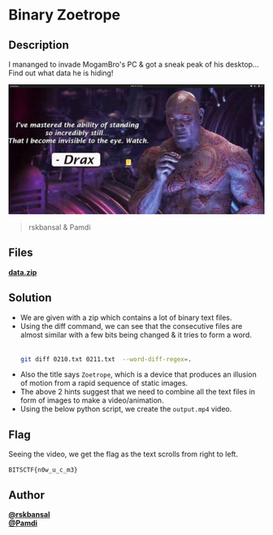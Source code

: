 # Binary Zoetrope
## Description
I mananged to invade MogamBro's PC & got a sneak peak of his desktop...  
Find out what data he is hiding!

<img src="./wallpaper.png" alt="drawing" width="600"/>

> rskbansal & Pamdi

## Files
[**data.zip**](./data.zip)

## Solution
- We are given with a zip which contains a lot of binary text files.
- Using the diff command, we can see that the consecutive files are almost similar with a few bits being changed & it tries to form a word.<br><br>
    ```bash
    git diff 0210.txt 0211.txt  --word-diff-regex=.
    ```
- Also the title says `Zoetrope`, which is a device that produces an illusion of motion from a rapid sequence of static images.
- The above 2 hints suggest that we need to combine all the text files in form of images to make a video/animation.
- Using the below python script, we create the `output.mp4` video.

## Flag
Seeing the video, we get the flag as the text scrolls from right to left.
```
BITSCTF{n0w_u_c_m3}
```

## Author
[**@rskbansal**](https://github.com/rskbansal)  
[**@Pamdi**](https://github.com/Pamdi8888)